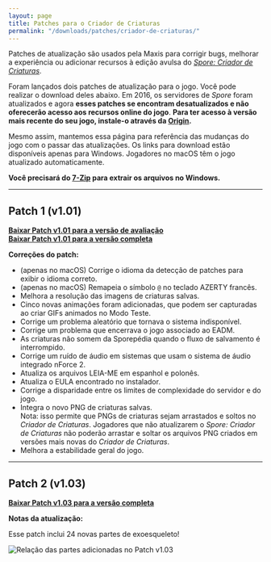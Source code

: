 ```yaml
---
layout: page
title: Patches para o Criador de Criaturas
permalink: "/downloads/patches/criador-de-criaturas/"
---
```


Patches de atualização são usados pela Maxis para corrigir bugs, melhorar a experiência ou adicionar recursos à edição avulsa do _[Spore: Criador de Criaturas](/jogos/spore-criador-de-criaturas/)_.

Foram lançados dois patches de atualização para o jogo. Você pode realizar o download deles abaixo. Em 2016, os servidores de _Spore_ foram atualizados e agora **esses patches se encontram desatualizados e não oferecerão acesso aos recursos online do jogo**. **Para ter acesso à versão mais recente do seu jogo, instale-o através da [Origin](https://www.origin.com/).**

Mesmo assim, mantemos essa página para referência das mudanças do jogo com o passar das atualizações. Os links para download estão disponíveis apenas para Windows. Jogadores no macOS têm o jogo atualizado automaticamente.

**Você precisará do [7-Zip](https://www.7-zip.org) para extrair os arquivos no Windows.**

---

## Patch 1 (v1.01)

**[Baixar Patch v1.01 para a versão de avaliação](https://cloudup.com/files/i2Oo9h7oKQe/download)**  
**[Baixar Patch v1.01 para a versão completa](https://cloudup.com/files/id8sYd64t09/download)**

**Correções do patch:**

- (apenas no macOS) Corrige o idioma da detecção de patches para exibir o idioma correto.
- (apenas no macOS) Remapeia o símbolo `@` no teclado AZERTY francês.
- Melhora a resolução das imagens de criaturas salvas.
- Cinco novas animações foram adicionadas, que podem ser capturadas ao criar GIFs animados no Modo Teste.
- Corrige um problema aleatório que tornava o sistema indisponível.
- Corrige um problema que encerrava o jogo associado ao EADM.
- As criaturas não somem da Sporepédia quando o fluxo de salvamento é interrompido.
- Corrige um ruído de áudio em sistemas que usam o sistema de áudio integrado nForce 2.
- Atualiza os arquivos LEIA-ME em espanhol e polonês.
- Atualiza o EULA encontrado no instalador.
- Corrige a disparidade entre os limites de complexidade do servidor e do jogo.
- Integra o novo PNG de criaturas salvas.  
  Nota: isso permite que PNGs de criaturas sejam arrastados e soltos no _Criador de Criaturas_. Jogadores que não atualizarem o _Spore: Criador de Criaturas_ não poderão arrastar e soltar os arquivos PNG criados em versões mais novas do _Criador de Criaturas_.
- Melhora a estabilidade geral do jogo. 

---

## Patch 2 (v1.03)

**[Baixar Patch v1.03 para a versão completa](https://cloudup.com/files/inEX-fSDD1j/download)**

**Notas da atualização:**

Esse patch inclui 24 novas partes de exoesqueleto!

![Relação das partes adicionadas no Patch v1.03](https://i.imgur.com/KzNBfw7.png)